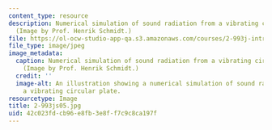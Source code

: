 ```yaml
---
content_type: resource
description: Numerical simulation of sound radiation from a vibrating circular plate.
  (Image by Prof. Henrik Schmidt.)
file: https://ol-ocw-studio-app-qa.s3.amazonaws.com/courses/2-993j-introduction-to-numerical-analysis-for-engineering-13-002j-spring-2005/42c023fdcb96e8fb3e8ff7c9c8ca197f_2-993js05.jpg
file_type: image/jpeg
image_metadata:
  caption: Numerical simulation of sound radiation from a vibrating circular plate.
    (Image by Prof. Henrik Schmidt.)
  credit: ''
  image-alt: An illustration showing a numerical simulation of sound radiation from
    a vibrating circular plate.
resourcetype: Image
title: 2-993js05.jpg
uid: 42c023fd-cb96-e8fb-3e8f-f7c9c8ca197f
---
```

